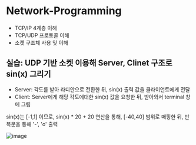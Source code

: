 # Network-Programming

- TCP/IP 4계층 이해
- TCP/UDP 프로토콜 이해
- 소켓 구조체 사용 및 이해


## 실습: UDP 기반 소켓  이용해 Server, Clinet 구조로 sin(x) 그리기
- Server: 각도를 받아 라디안으로 전환한 뒤, sin(x) 출력 값을 클라이언트에게 전달
- Client: Server에게 해당 각도에대한 sin(x) 값을 요청한 뒤, 받아와서 terminal 창에 그림

sin(x)는 [-1,1] 이므로,  sin(x) * 20 + 20 연산을 통해, [-40,40] 범위로 매핑한 뒤, 반복문을 통해 '-', 'o' 출력 

![image](https://user-images.githubusercontent.com/48324017/117924172-473e4f00-b330-11eb-8723-223f01fde0c9.png)
